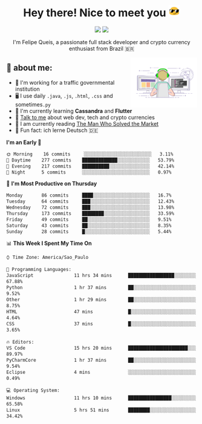 
<h1 align="center">Hey there! Nice to meet you <img src="assets/sunglasses.gif" width="30"/></h1>

<p align="center">
  <a href="https://www.linkedin.com/in/fqueis"><img src="https://img.shields.io/badge/-LinkedIn-blue?style=flat&logo=Linkedin&logoColor=white" /></a>
  <a href="mailto:fqueis@gmail.com"><img src="https://img.shields.io/badge/-Gmail-c14438?style=flat&logo=Gmail&logoColor=white" /></a>
</p>

<p align="center">I'm Felipe Queis, a passionate full stack developer and crypto currency enthusiast from Brazil 🇧🇷</p>

<img width="35%" align="right" alt="fqueis" src="assets/profile.gif" /></p>

## 🤵 about me:

- 🏢 I'm working for a traffic governmental institution
- 🖥️ I use daily `.java`, `.js`, `.html`, `.css` and sometimes`.py`
- 🌱 I'm currently learning **Cassandra** and **Flutter**
- 💬 [Talk to me](https://github.com/fqueis/fqueis/discussions) about web dev, tech and crypto currencies
- 📖 I am currently reading [The Man Who Solved the Market](https://amzn.com/073521798X)
- 💭 Fun fact: ich lerne Deutsch 🇩🇪

<!--START_SECTION:waka-->
**I'm an Early 🐤** 

```text
🌞 Morning    16 commits     ░░░░░░░░░░░░░░░░░░░░░░░░░   3.11% 
🌆 Daytime    277 commits    █████████████░░░░░░░░░░░░   53.79% 
🌃 Evening    217 commits    ██████████░░░░░░░░░░░░░░░   42.14% 
🌙 Night      5 commits      ░░░░░░░░░░░░░░░░░░░░░░░░░   0.97%

```
📅 **I'm Most Productive on Thursday** 

```text
Monday       86 commits     ████░░░░░░░░░░░░░░░░░░░░░   16.7% 
Tuesday      64 commits     ███░░░░░░░░░░░░░░░░░░░░░░   12.43% 
Wednesday    72 commits     ███░░░░░░░░░░░░░░░░░░░░░░   13.98% 
Thursday     173 commits    ████████░░░░░░░░░░░░░░░░░   33.59% 
Friday       49 commits     ██░░░░░░░░░░░░░░░░░░░░░░░   9.51% 
Saturday     43 commits     ██░░░░░░░░░░░░░░░░░░░░░░░   8.35% 
Sunday       28 commits     █░░░░░░░░░░░░░░░░░░░░░░░░   5.44%

```


📊 **This Week I Spent My Time On** 

```text
⌚︎ Time Zone: America/Sao_Paulo

💬 Programming Languages: 
JavaScript               11 hrs 34 mins      █████████████████░░░░░░░░   67.88% 
Python                   1 hr 37 mins        ██░░░░░░░░░░░░░░░░░░░░░░░   9.52% 
Other                    1 hr 29 mins        ██░░░░░░░░░░░░░░░░░░░░░░░   8.75% 
HTML                     47 mins             █░░░░░░░░░░░░░░░░░░░░░░░░   4.64% 
CSS                      37 mins             █░░░░░░░░░░░░░░░░░░░░░░░░   3.65%

🔥 Editors: 
VS Code                  15 hrs 20 mins      ██████████████████████░░░   89.97% 
PyCharmCore              1 hr 37 mins        ██░░░░░░░░░░░░░░░░░░░░░░░   9.54% 
Eclipse                  4 mins              ░░░░░░░░░░░░░░░░░░░░░░░░░   0.49%

💻 Operating System: 
Windows                  11 hrs 10 mins      ████████████████░░░░░░░░░   65.58% 
Linux                    5 hrs 51 mins       ████████░░░░░░░░░░░░░░░░░   34.42%

```


<!--END_SECTION:waka-->
